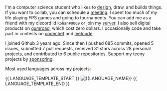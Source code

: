I'm a computer science student who likes to [design](https://www.behance.net/rohzzn), draw, and builds things. If you want to collab, you can schedule a [meeting](https://calendly.com/rohzzn/meet). I spent too much of my life playing FPS games and going to tournaments. You can add me as a friend with my discord id `Rohan#0069` or join my [server](https://discord.com/invite/gubvkKGskx). I also sell digital products on [gumroad](https://rohzzn.gumroad.com/), which cost zero dollars. I occasionally code and take part in contests on [codechef](https://www.codechef.com/users/rohansanjeev) and [leetcode](https://leetcode.com/rohzzn/). 

I joined Github 3 years ago. Since then I pushed 685 commits, opened 5 issues, submitted 7 pull requests, received 31 stars across 28 personal projects, and contributed to 6 public repositories. Support my teeny projects by [sponsoring](https://github.com/sponsors/rohzzn).

Most used languages across my projects:

{{ LANGUAGE_TEMPLATE_START }}
![{{LANGUAGE_NAME}}](https://img.shields.io/static/v1?style=flat-square&label=%E2%A0%80&color=555&labelColor={{LANGUAGE_COLOR:uri}}&message={{LANGUAGE_NAME:uri}}%EF%B8%B1{{LANGUAGE_PERCENT:uri}}%25)
{{ LANGUAGE_TEMPLATE_END }}
